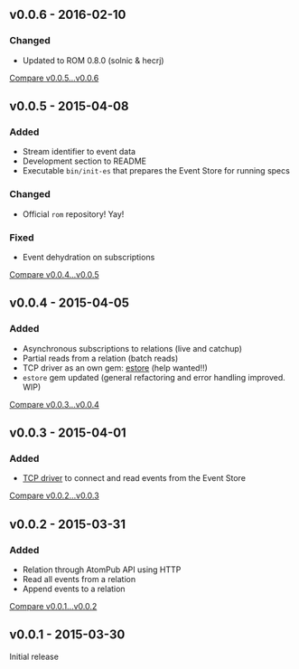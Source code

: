 ## v0.0.6 - 2016-02-10

### Changed

* Updated to ROM 0.8.0 (solnic & hecrj)

[Compare v0.0.5...v0.0.6](https://github.com/rom-rb/rom-event_store/compare/v0.0.5...v0.0.6)

## v0.0.5 - 2015-04-08

### Added

* Stream identifier to event data
* Development section to README
* Executable `bin/init-es` that prepares the Event Store for running specs

### Changed

* Official `rom` repository! Yay!

### Fixed

* Event dehydration on subscriptions

[Compare v0.0.4...v0.0.5](https://github.com/rom-rb/rom-event_store/compare/v0.0.4...v0.0.5)

## v0.0.4 - 2015-04-05

### Added

* Asynchronous subscriptions to relations (live and catchup)
* Partial reads from a relation (batch reads)
* TCP driver as an own gem: [estore](https://github.com/eventstore-rb/estore) (help wanted!!)
* `estore` gem updated (general refactoring and error handling improved. WIP)

[Compare v0.0.3...v0.0.4](https://github.com/rom-rb/rom-event_store/compare/v0.0.3...v0.0.4)

## v0.0.3 - 2015-04-01

### Added

* [TCP driver](https://github.com/mathieuravaux/eventstore-ruby) to connect and read events from the Event Store

[Compare v0.0.2...v0.0.3](https://github.com/rom-rb/rom-event_store/compare/v0.0.2...v0.0.3)

## v0.0.2 - 2015-03-31

### Added

* Relation through AtomPub API using HTTP
* Read all events from a relation
* Append events to a relation

[Compare v0.0.1...v0.0.2](https://github.com/rom-rb/rom-event_store/compare/v0.0.1...v0.0.2)

## v0.0.1 - 2015-03-30

Initial release
